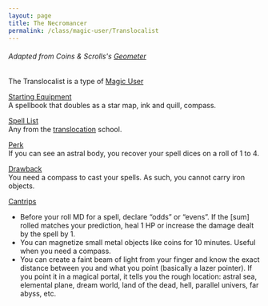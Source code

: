 ```yaml
---
layout: page
title: The Necromancer
permalink: /class/magic-user/Translocalist
---
```


###### Adapted from Coins & Scrolls's [Geometer](https://coinsandscrolls.blogspot.com/2019/10/osr-class-geometer-wizard.html)

The Translocalist is a type of [Magic User](/class/magic-user)

<ins>Starting Equipment</ins><br>
A spellbook that doubles as a star map, ink and quill, compass.

<ins>Spell List</ins><br>
Any from the [translocation](/spells#translocation) school.

<ins>Perk</ins><br>
If you can see an astral body, you recover your spell dices on a roll of 1 to 4.

<ins>Drawback</ins><br>
You need a compass to cast your spells. As such, you cannot carry iron objects.

<ins>Cantrips</ins>
- Before your roll MD for a spell, declare “odds” or “evens”. If the [sum] rolled matches your prediction, heal 1 HP or increase the damage dealt by the spell by 1.
- You can magnetize small metal objects like coins for 10 minutes. Useful when you need a compass.
- You can create a faint beam of light from your finger and know the exact distance between you and what you point (basically a lazer pointer). If you point it in a magical portal, it tells you the rough location: astral sea, elemental plane, dream world, land of the dead, hell, parallel univers, far abyss, etc.
